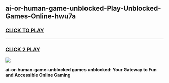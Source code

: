 
## ai-or-human-game-unblocked-Play-Unblocked-Games-Online-hwu7a
<h3>
<a href="https://premium76.site?title=ai-or-human-game-unblocked&ref=24A">CLICK TO PLAY</a></h3>
<hr>

<h3>
<a href="https://premium76.site?title=ai-or-human-game-unblocked&ref=24A">CLICK 2 PLAY</a>
  
</h3>

<a href="https://premium76.site?title=ai-or-human-game-unblocked&ref=24A"><img src="https://clearcache.store/games.png"></a>


**ai-or-human-game-unblocked games unblocked: Your Gateway to Fun and Accessible Online Gaming**
